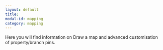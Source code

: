 ```yaml
---
layout: default
title: 
modal-id: mapping
category: mapping
---
```

Here you will find information on Draw a map and advanced customisation of property/branch pins.